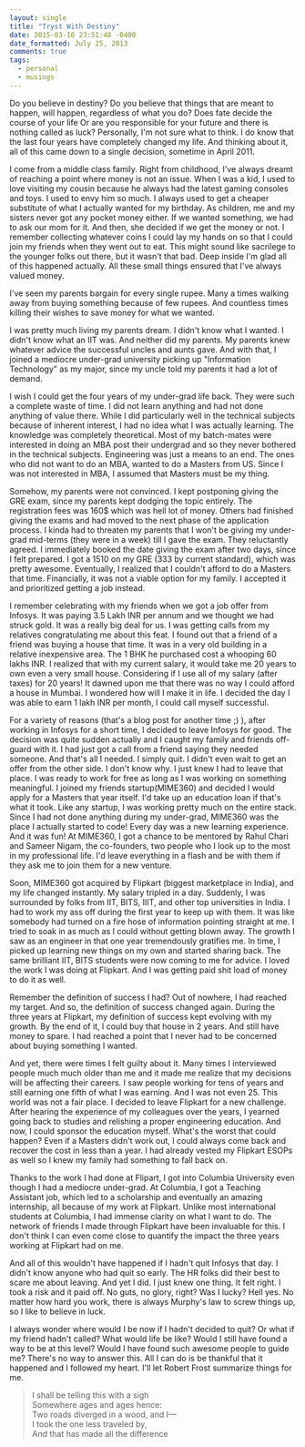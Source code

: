 ```yaml
---
layout: single
title: "Tryst With Destiny"
date: 2015-03-16 23:51:48 -0400
date_formatted: July 25, 2013
comments: true
tags:
  - personal
  - musings
---
```


<p>Do you believe in destiny? Do you believe that things that are meant to happen, will happen, regardless of what you do? Does fate decide the course of your life Or are you responsible for your future and there is nothing called as luck? Personally, I'm not sure what to think. I do know that the last four years have completely changed my life. And thinking about it, all of this came down to a single decision, sometime in April 2011. </p>

<!--more-->

I come from a middle class family. Right from childhood, I've always dreamt of reaching a point where money is not an issue.
When I was a kid, I used to love visiting my cousin because he always had the latest gaming consoles and toys. I used to envy him so much. I always used to get a cheaper substitute of what I actually wanted for my birthday. As children, me and my sisters never got any pocket money either. If we wanted something, we had to ask our mom for it. And then, she decided if we get the money or not. I remember collecting whatever coins I could lay my hands on so that I could join my friends when they went out to eat. This might sound like sacrilege to the younger folks out there, but it wasn't that bad. Deep inside I'm glad all of this happened actually. All these small things ensured that I've always valued money.

I've seen my parents bargain for every single rupee. Many a times walking away from buying something because of few rupees. And countless times killing their wishes to save money for what we wanted.

I was pretty much living my parents dream. I didn't know what I wanted. I didn't know what an IIT was. And neither did my parents. My parents knew whatever advice the successful uncles and aunts gave. And with that, I joined a mediocre under-grad university picking up "Information Technology" as my major, since my uncle told my parents it had a lot of demand.

I wish I could get the four years of my under-grad life back. They were such a complete waste of time. I did not learn anything and had not done anything of value there. While I did particularly well in the technical subjects because of inherent interest, I had no idea what I was actually learning. The knowledge was completely theoretical. Most of my batch-mates were interested in doing an MBA post their undergrad and so they never bothered in the technical subjects. Engineering was just a means to an end. The ones who did not want to do an MBA, wanted to do a Masters from US. Since I was not interested in MBA, I assumed that Masters must be my thing.

Somehow, my parents were not convinced. I kept postponing giving the GRE exam, since my parents kept dodging the topic entirely. The registration fees was 160$ which was hell lot of money. Others had finished giving the exams and had moved to the next phase of the application process. I kinda had to threaten my parents that I won't be giving my under-grad mid-terms (they were in a week) till I gave the exam. They reluctantly agreed. I immediately booked the date giving the exam after two days, since I felt prepared. I got a 1510 on my GRE (333 by current standard), which was pretty awesome. Eventually, I realized that I couldn't afford to do a Masters that time. Financially, it was not a viable option for my family. I accepted it and prioritized getting a job instead.

I remember celebrating with my friends when we got a job offer from Infosys. It was paying 3.5 Lakh INR per annum and we thought we had struck gold. It was a really big deal for us. I was getting calls from my relatives congratulating me about this feat.
I found out that a friend of a friend was buying a house that time. It was in a very old building in a relative inexpensive area. The 1 BHK he purchased cost a whooping 60 lakhs INR. I realized that with my current salary, it would take me 20 years to own even a very small house. Considering if I use all of my salary (after taxes) for 20 years! It dawned upon me that there was no way I could afford a house in Mumbai. I wondered how will I make it in life. I decided the day I was able to earn 1 lakh INR per month, I could call myself successful.

For a variety of reasons (that's a blog post for another time ;) ), after working in Infosys for a short time, I decided to leave Infosys for good. The decision was quite sudden actually and I caught my family and friends off-guard with it. I had just got a call from a friend saying they needed someone. And that's all I needed. I simply quit. I didn't even wait to get an offer from the other side. I don't know why. I just knew I had to leave that place. I was ready to work for free as long as I was working on something meaningful. I joined my friends startup(MIME360) and decided I would apply for a Masters that year itself. I'd take up an education loan if that's what it took. Like any startup, I was working pretty much on the entire stack. Since I had not done anything during my under-grad, MIME360 was the place I actually started to code! Every day was a new learning experience. And it was fun! At MIME360, I got a chance to be mentored by Rahul Chari and Sameer Nigam, the co-founders, two people who I look up to the most in my professional life. I'd leave everything in a flash and be with them if they ask me to join them for a new venture.

Soon, MIME360 got acquired by Flipkart (biggest marketplace in India), and my life changed instantly. My salary tripled in a day. Suddenly, I was surrounded by folks from IIT, BITS, IIIT, and other top universities in India. I had to work my ass off during the first year to keep up with them. It was like somebody had turned on a fire hose of information pointing straight at me. I tried to soak in as much as I could without getting blown away. The growth I saw as an engineer in that one year tremendously gratifies me. In time, I picked up learning new things on my own and started sharing back. The same brilliant IIT, BITS students were now coming to me for advice. I loved the work I was doing at Flipkart. And I was getting paid shit load of money to do it as well.

Remember the definition of success I had? Out of nowhere, I had reached my target. And so, the definition of success changed again. During the three years at Flipkart, my definition of success kept evolving with my growth. By the end of it, I could buy that house in 2 years. And still have money to spare. I had reached a point that I never had to be concerned about buying something I wanted.

And yet, there were times I felt guilty about it. Many times I interviewed people much much older than me and it made me realize that my decisions will be affecting their careers. I saw people working for tens of years and still earning one fifth of what I was earning. And I was not even 25. This world was not a fair place. I decided to leave Flipkart for a new challenge. After hearing the experience of my colleagues over the years, I yearned going back to studies and relishing a proper engineering education. And now, I could sponsor the education myself. What's the worst that could happen? Even if a Masters didn't work out, I could always come back and recover the cost in less than a year. I had already vested my Flipkart ESOPs as well so I knew my family had something to fall back on.

Thanks to the work I had done at Flipart, I got into Columbia University even though I had a mediocre under-grad. At Columbia, I got a Teaching Assistant job, which led to a scholarship and eventually an amazing internship, all because of my work at Flipkart. Unlike most international students at Columbia, I had immense clarity on what I want to do. The network of friends I made through Flipkart have been invaluable for this. I don't think I can even come close to quantify the impact the three years working at Flipkart had on me.

And all of this wouldn't have happened if I hadn't quit Infosys that day. I didn't know anyone who had quit so early. The HR folks did their best to scare me about leaving. And yet I did. I just knew one thing. It felt right. I took a risk and it paid off. No guts, no glory, right? Was I lucky? Hell yes. No matter how hard you work, there is always Murphy's law to screw things up, so I like to believe in luck.

I always wonder where would I be now if I hadn't decided to quit? Or what if my friend hadn't called? What would life be like? Would I still have found a way to be at this level? Would I have found such awesome people to guide me? There's no way to answer this. All I can do is be thankful that it happened and I followed my heart. I'll let Robert Frost summarize things for me.

> I shall be telling this with a sigh <br />
> Somewhere ages and ages hence: <br />
> Two roads diverged in a wood, and I— <br />
> I took the one less traveled by, <br />
> And that has made all the difference <br />
